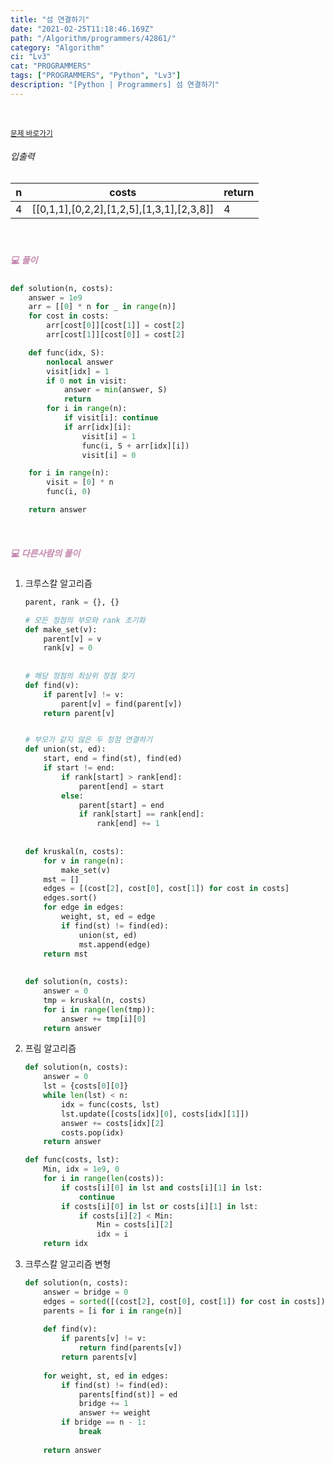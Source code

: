 ```yaml
---
title: "섬 연결하기"
date: "2021-02-25T11:18:46.169Z"
path: "/Algorithm/programmers/42861/"
category: "Algorithm"
ci: "Lv3"
cat: "PROGRAMMERS"
tags: ["PROGRAMMERS", "Python", "Lv3"]
description: "[Python | Programmers] 섬 연결하기"
---
```


<br />

<a href="https://programmers.co.kr/learn/courses/30/lessons/42861"><small>문제 바로가기</small></a>

###### 입출력

| n    | costs                                     | return |
| ---- | ----------------------------------------- | ------ |
| 4    | [[0,1,1],[0,2,2],[1,2,5],[1,3,1],[2,3,8]] | 4      |

<br />

##### <h5 style="color:#C587AE;">💻 풀이</h5>

```python
def solution(n, costs):
    answer = 1e9
    arr = [[0] * n for _ in range(n)]
    for cost in costs:
        arr[cost[0]][cost[1]] = cost[2]
        arr[cost[1]][cost[0]] = cost[2]

    def func(idx, S):
        nonlocal answer
        visit[idx] = 1
        if 0 not in visit:
            answer = min(answer, S)
            return
        for i in range(n):
            if visit[i]: continue
            if arr[idx][i]:
                visit[i] = 1
                func(i, S + arr[idx][i])
                visit[i] = 0

    for i in range(n):
        visit = [0] * n
        func(i, 0)

    return answer
```

<br />



<h5 style="color:#C587AE;">💻 다른사람의 풀이</h5>

1. 크루스칼 알고리즘

   ```python
   parent, rank = {}, {}
   
   # 모든 정점의 부모와 rank 초기화
   def make_set(v):
       parent[v] = v
       rank[v] = 0
       
       
   # 해당 정점의 최상위 정점 찾기
   def find(v):
       if parent[v] != v:
           parent[v] = find(parent[v])
       return parent[v]
   
   
   # 부모가 같지 않은 두 정점 연결하기
   def union(st, ed):
       start, end = find(st), find(ed)
       if start != end:
           if rank[start] > rank[end]:
               parent[end] = start
           else:
               parent[start] = end
               if rank[start] == rank[end]:
                   rank[end] += 1
                   
       
   def kruskal(n, costs):
       for v in range(n):
           make_set(v)
       mst = []
       edges = [(cost[2], cost[0], cost[1]) for cost in costs]
       edges.sort()
       for edge in edges:
           weight, st, ed = edge
           if find(st) != find(ed):
               union(st, ed)
               mst.append(edge)
       return mst
       
       
   def solution(n, costs):
       answer = 0
       tmp = kruskal(n, costs)
       for i in range(len(tmp)):
           answer += tmp[i][0]
       return answer
   ```

2. 프림 알고리즘

   ```python
   def solution(n, costs):
       answer = 0
       lst = {costs[0][0]}
       while len(lst) < n:
           idx = func(costs, lst)
           lst.update([costs[idx][0], costs[idx][1]])
           answer += costs[idx][2]
           costs.pop(idx)
       return answer
   
   def func(costs, lst):
       Min, idx = 1e9, 0
       for i in range(len(costs)):
           if costs[i][0] in lst and costs[i][1] in lst:
               continue
           if costs[i][0] in lst or costs[i][1] in lst:
               if costs[i][2] < Min:
                   Min = costs[i][2]
                   idx = i
       return idx
   ```

3. 크루스칼 알고리즘 변형

   ```python
   def solution(n, costs):
       answer = bridge = 0
       edges = sorted([(cost[2], cost[0], cost[1]) for cost in costs])
       parents = [i for i in range(n)]
       
       def find(v):
           if parents[v] != v:
               return find(parents[v])
           return parents[v]
       
       for weight, st, ed in edges:
           if find(st) != find(ed):
               parents[find(st)] = ed
               bridge += 1
               answer += weight
           if bridge == n - 1:
               break
               
       return answer
   ```

   

   



